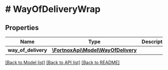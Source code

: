 # # WayOfDeliveryWrap

## Properties

Name | Type | Description | Notes
------------ | ------------- | ------------- | -------------
**way_of_delivery** | [**\FortnoxApi\Model\WayOfDelivery**](WayOfDelivery.md) |  | [optional]

[[Back to Model list]](../../README.md#models) [[Back to API list]](../../README.md#endpoints) [[Back to README]](../../README.md)
